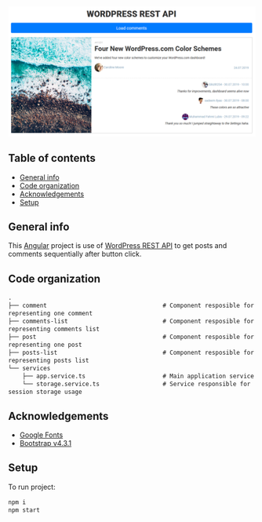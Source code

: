 <p align="center">
    <img src="./readme/preview.png" alt="Extension preview"/>
</p>

## Table of contents
* [General info](#general-info)
* [Code organization](#code-organization)
* [Acknowledgements](#acknowledgements)
* [Setup](#setup)

## General info
This [Angular](https://angular.io) project is use of [WordPress REST API](https://developer.wordpress.com/docs/api/) to get posts and comments sequentially after button click.

## Code organization
    .
    ├── comment                                 # Component resposible for representing one comment
    ├── comments-list                           # Component resposible for representing comments list
    ├── post                                    # Component resposible for representing one post
    ├── posts-list                              # Component resposible for representing posts list
    └── services
        ├── app.service.ts                      # Main application service
        └── storage.service.ts                  # Service responsible for session storage usage

## Acknowledgements
* [Google Fonts](https://fonts.google.com)
* [Bootstrap v4.3.1](https://getbootstrap.com)
    
## Setup
To run project:
```
npm i
npm start
```
